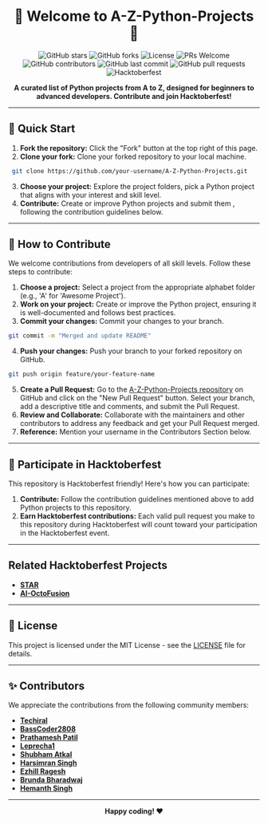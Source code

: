 <h1 align="center">🐍 Welcome to A-Z-Python-Projects 🐍</h1>

<div align="center">

![GitHub stars](https://img.shields.io/github/stars/Techiral/A-Z-Python-Projects?style=social)
![GitHub forks](https://img.shields.io/github/forks/Techiral/A-Z-Python-Projects?style=social)
![License](https://img.shields.io/badge/License-MIT-blue.svg)
![PRs Welcome](https://img.shields.io/badge/PRs-Welcome-green.svg)
![GitHub contributors](https://img.shields.io/github/contributors/Techiral/A-Z-Python-Projects)
![GitHub last commit](https://img.shields.io/github/last-commit/Techiral/A-Z-Python-Projects)
![GitHub pull requests](https://img.shields.io/github/issues-pr/Techiral/A-Z-Python-Projects)
![Hacktoberfest](https://img.shields.io/badge/Hacktoberfest-friendly-blueviolet)

</div>

<p align="center"><strong>A curated list of Python projects from A to Z, designed for beginners to advanced developers. Contribute and join Hacktoberfest!</strong></p>

---
## 🚀 **Quick Start**

1. **Fork the repository:** Click the "Fork" button at the top right of this page.
2. **Clone your fork:** Clone your forked repository to your local machine.
  ```bash
   git clone https://github.com/your-username/A-Z-Python-Projects.git
  ```
3. **Choose your project:** Explore the project folders, pick a Python project that aligns with your interest and skill level.
4. **Contribute:** Create or improve Python projects and submit them , following the contribution guidelines below.

---

## 🤝 **How to Contribute**

We welcome contributions from developers of all skill levels. Follow these steps to contribute:

1. **Choose a project:** Select a project from the appropriate alphabet folder (e.g., 'A' for 'Awesome Project').
2. **Work on your project:** Create or improve the Python project, ensuring it is well-documented and follows best practices.
3. **Commit your changes:** Commit your changes to your branch.

```bash
git commit -m "Merged and update README"
```
4. **Push your changes:** 
Push your branch to your forked repository on GitHub.
```bash
git push origin feature/your-feature-name
```
5. **Create a Pull Request:** 
Go to the [A-Z-Python-Projects repository](https://github.com/Techiral/A-Z-Python-Projects/) on GitHub and click on the "New Pull Request" button. Select your branch, add a descriptive title and comments, and submit the Pull Request.
6. **Review and Collaborate:** Collaborate with the maintainers and other contributors to address any feedback and get your Pull Request merged.
7. **Reference:** Mention your username in the Contributors Section below.

---

## 🎉 **Participate in Hacktoberfest**

This repository is Hacktoberfest friendly! Here's how you can participate:

1. **Contribute:** Follow the contribution guidelines mentioned above to add Python projects to this repository.
2. **Earn Hacktoberfest contributions:** Each valid pull request you make to this repository during Hacktoberfest will count toward your participation in the Hacktoberfest event.

---

## **Related Hacktoberfest Projects**

- [**STAR**](https://github.com/Techiral/STAR)
- [**AI-OctoFusion**](https://github.com/Techiral/AI-OctoFusion)

---

## 📜 **License**

This project is licensed under the MIT License - see the [LICENSE](LICENSE) file for details.

---
## ✨ **Contributors**

We appreciate the contributions from the following community members:

- [**Techiral**](https://github.com/Techiral/)
- [**BassCoder2808**](https://github.com/BassCoder2808/)
- [**Prathamesh Patil**](https://www.linkedin.com/in/prathamesh8124/)
- [**Leprecha1**](https://github.com/leprecha1/)
- [**Shubham Atkal**](https://github.com/shubhamatkal)
- [**Harsimran Singh**](https://github.com/Harsimran-19)
- [**Ezhill Ragesh**](https://github.com/ezhillragesh)
- [**Brunda Bharadwaj**](https://github.com/brundabharadwaj/)
- [**Hemanth Singh**](https://github.com/Hemanth11011)

<div align="center">

---

**Happy coding! ❤️**

</div>


